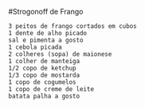 #Strogonoff de Frango
 
    3 peitos de frango cortados em cubos
    1 dente de alho picado
    sal e pimenta a gosto
    1 cebola picada
    2 colheres (sopa) de maionese
    1 colher de manteiga
    1/2 copo de ketchup
    1/3 copo de mostarda
    1 copo de cogumelos
    1 copo de creme de leite
    batata palha a gosto